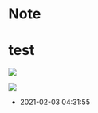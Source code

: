 # Note

# test

![](https://i.loli.net/2021/02/03/ugHBqAU17GjlkFO.png)

![](https://i.loli.net/2021/02/03/ugHBqAU17GjlkFO.png)


* 2021-02-03 04:31:55